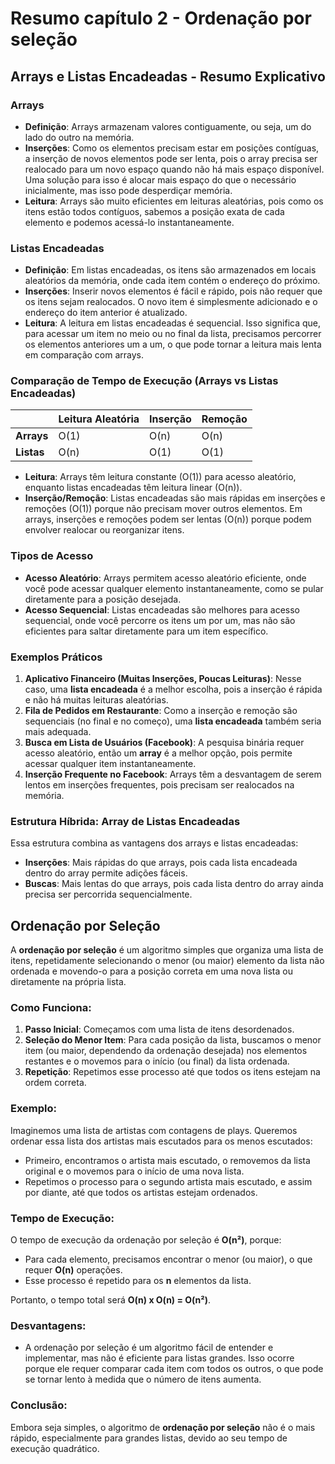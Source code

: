 # Resumo capítulo 2 - Ordenação por seleção

## Arrays e Listas Encadeadas - Resumo Explicativo

### Arrays
- **Definição**: Arrays armazenam valores contiguamente, ou seja, um do lado do outro na memória.
- **Inserções**: Como os elementos precisam estar em posições contíguas, a inserção de novos elementos pode ser lenta, pois o array precisa ser realocado para um novo espaço quando não há mais espaço disponível. Uma solução para isso é alocar mais espaço do que o necessário inicialmente, mas isso pode desperdiçar memória.
- **Leitura**: Arrays são muito eficientes em leituras aleatórias, pois como os itens estão todos contíguos, sabemos a posição exata de cada elemento e podemos acessá-lo instantaneamente.
  
### Listas Encadeadas
- **Definição**: Em listas encadeadas, os itens são armazenados em locais aleatórios da memória, onde cada item contém o endereço do próximo.
- **Inserções**: Inserir novos elementos é fácil e rápido, pois não requer que os itens sejam realocados. O novo item é simplesmente adicionado e o endereço do item anterior é atualizado.
- **Leitura**: A leitura em listas encadeadas é sequencial. Isso significa que, para acessar um item no meio ou no final da lista, precisamos percorrer os elementos anteriores um a um, o que pode tornar a leitura mais lenta em comparação com arrays.

### Comparação de Tempo de Execução (Arrays vs Listas Encadeadas)
|            | Leitura Aleatória | Inserção | Remoção |
|------------|-------------------|----------|---------|
| **Arrays** | O(1)              | O(n)     | O(n)    |
| **Listas** | O(n)              | O(1)     | O(1)    |

- **Leitura**: Arrays têm leitura constante (O(1)) para acesso aleatório, enquanto listas encadeadas têm leitura linear (O(n)).
- **Inserção/Remoção**: Listas encadeadas são mais rápidas em inserções e remoções (O(1)) porque não precisam mover outros elementos. Em arrays, inserções e remoções podem ser lentas (O(n)) porque podem envolver realocar ou reorganizar itens.

### Tipos de Acesso
- **Acesso Aleatório**: Arrays permitem acesso aleatório eficiente, onde você pode acessar qualquer elemento instantaneamente, como se pular diretamente para a posição desejada.
- **Acesso Sequencial**: Listas encadeadas são melhores para acesso sequencial, onde você percorre os itens um por um, mas não são eficientes para saltar diretamente para um item específico.

### Exemplos Práticos
1. **Aplicativo Financeiro (Muitas Inserções, Poucas Leituras)**: Nesse caso, uma **lista encadeada** é a melhor escolha, pois a inserção é rápida e não há muitas leituras aleatórias.
2. **Fila de Pedidos em Restaurante**: Como a inserção e remoção são sequenciais (no final e no começo), uma **lista encadeada** também seria mais adequada.
3. **Busca em Lista de Usuários (Facebook)**: A pesquisa binária requer acesso aleatório, então um **array** é a melhor opção, pois permite acessar qualquer item instantaneamente.
4. **Inserção Frequente no Facebook**: Arrays têm a desvantagem de serem lentos em inserções frequentes, pois precisam ser realocados na memória.

### Estrutura Híbrida: Array de Listas Encadeadas
Essa estrutura combina as vantagens dos arrays e listas encadeadas:
- **Inserções**: Mais rápidas do que arrays, pois cada lista encadeada dentro do array permite adições fáceis.
- **Buscas**: Mais lentas do que arrays, pois cada lista dentro do array ainda precisa ser percorrida sequencialmente.

## Ordenação por Seleção

A **ordenação por seleção** é um algoritmo simples que organiza uma lista de itens, repetidamente selecionando o menor (ou maior) elemento da lista não ordenada e movendo-o para a posição correta em uma nova lista ou diretamente na própria lista.

### Como Funciona:
1. **Passo Inicial**: Começamos com uma lista de itens desordenados.
2. **Seleção do Menor Item**: Para cada posição da lista, buscamos o menor item (ou maior, dependendo da ordenação desejada) nos elementos restantes e o movemos para o início (ou final) da lista ordenada.
3. **Repetição**: Repetimos esse processo até que todos os itens estejam na ordem correta.

### Exemplo:
Imaginemos uma lista de artistas com contagens de plays. Queremos ordenar essa lista dos artistas mais escutados para os menos escutados:
- Primeiro, encontramos o artista mais escutado, o removemos da lista original e o movemos para o início de uma nova lista.
- Repetimos o processo para o segundo artista mais escutado, e assim por diante, até que todos os artistas estejam ordenados.

### Tempo de Execução:
O tempo de execução da ordenação por seleção é **O(n²)**, porque:
- Para cada elemento, precisamos encontrar o menor (ou maior), o que requer **O(n)** operações.
- Esse processo é repetido para os **n** elementos da lista.

Portanto, o tempo total será **O(n) x O(n) = O(n²)**.

### Desvantagens:
- A ordenação por seleção é um algoritmo fácil de entender e implementar, mas não é eficiente para listas grandes. Isso ocorre porque ele requer comparar cada item com todos os outros, o que pode se tornar lento à medida que o número de itens aumenta.

### Conclusão:
Embora seja simples, o algoritmo de **ordenação por seleção** não é o mais rápido, especialmente para grandes listas, devido ao seu tempo de execução quadrático.